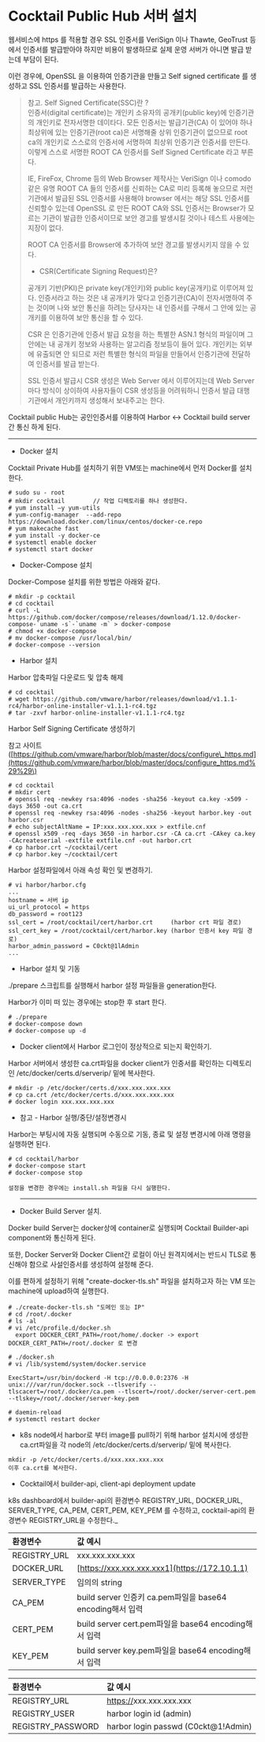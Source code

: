 # Cocktail Public Hub 서버 설치

웹서비스에 https 를 적용할 경우 SSL 인증서를 VeriSign 이나 Thawte, GeoTrust 등에서 인증서를 발급받아야 하지만 비용이 발생하므로 실제 운영 서버가 아니면 발급 받는데 부담이 된다.

이런 경우에, OpenSSL 을 이용하여 인증기관을 만들고 Self signed certificate 를 생성하고 SSL 인증서를 발급하는 사용한다.

> 참고. Self Signed Certificate\(SSC\)란 ?  
> 인증서\(digital certificate\)는 개인키 소유자의 공개키\(public key\)에 인증기관의 개인키로 전자서명한 데이타다. 모든 인증서는 발급기관\(CA\) 이 있어야 하나 최상위에 있는 인증기관\(root ca\)은 서명해줄 상위 인증기관이 없으므로 root ca의 개인키로 스스로의 인증서에 서명하여 최상위 인증기관 인증서를 만든다. 이렇게 스스로 서명한 ROOT CA 인증서를 Self Signed Certificate 라고 부른다.
>
> IE, FireFox, Chrome 등의 Web Browser 제작사는 VeriSign 이나 comodo 같은 유명 ROOT CA 들의 인증서를 신뢰하는 CA로 미리 등록해 놓으므로 저런 기관에서 발급된 SSL 인증서를 사용해야 browser 에서는 해당 SSL 인증서를 신뢰할수 있는데 OpenSSL 로 만든 ROOT CA와 SSL 인증서는 Browser가 모르는 기관이 발급한 인증서이므로 보안 경고를 발생시킬 것이나 테스트 사용에는 지장이 없다.
>
> ROOT CA 인증서를 Browser에 추가하여 보안 경고를 발생시키지 않을 수 있다.
>
> * CSR\(Certificate Signing Request\)은?
>
> 공개키 기반\(PKI\)은 private key\(개인키\)와 public key\(공개키\)로 이루어져 있다. 인증서라고 하는 것은 내 공개키가 맞다고 인증기관\(CA\)이 전자서명하여 주는 것이며 나와 보안 통신을 하려는 당사자는 내 인증서를 구해서 그 안에 있는 공개키를 이용하여 보안 통신을 할 수 있다.
>
> CSR 은 인증기관에 인증서 발급 요청을 하는 특별한 ASN.1 형식의 파일이며 그 안에는 내 공개키 정보와 사용하는 알고리즘 정보등이 들어 있다. 개인키는 외부에 유출되면 안 되므로 저런 특별한 형식의 파일을 만들어서 인증기관에 전달하여 인증서를 발급 받는다.
>
> SSL 인증서 발급시 CSR 생성은 Web Server 에서 이루어지는데 Web Server 마다 방식이 상이하여 사용자들이 CSR 생성등을 어려워하니 인증서 발급 대행 기관에서 개인키까지 생성해서 보내주고는 한다.

Cocktail public Hub는 공인인증서를 이용하여 Harbor &lt;-&gt; Cocktail build server 간 통신 하게 된다.

---

* Docker 설치

Cocktail Private Hub를 설치하기 위한 VM또는 machine에서 먼저 Docker를 설치한다.

```
# sudo su - root
# mkdir cocktail        // 작업 디렉토리를 하나 생성한다.
# yum install –y yum-utils
# yum-config-manager  --add-repo https://download.docker.com/linux/centos/docker-ce.repo
# yum makecache fast
# yum install -y docker-ce
# systemctl enable docker
# systemctl start docker
```

* Docker-Compose 설치

Docker-Compose 설치를 위한 방법은 아래와 같다.

    # mkdir -p cocktail
    # cd cocktail
    # curl -L https://github.com/docker/compose/releases/download/1.12.0/docker-compose-`uname -s`-`uname -m` > docker-compose
    # chmod +x docker-compose
    # mv docker-compose /usr/local/bin/
    # docker-compose --version

* Harbor 설치

Harbor 압축파일 다운로드 및 압축 해제

```
# cd cocktail
# wget https://github.com/vmware/harbor/releases/download/v1.1.1-rc4/harbor-online-installer-v1.1.1-rc4.tgz
# tar -zxvf harbor-online-installer-v1.1.1-rc4.tgz
```

Harbor Self Signing Certificate 생성하기

참고 사이트 \([https://github.com/vmware/harbor/blob/master/docs/configure\_https.md](https://github.com/vmware/harbor/blob/master/docs/configure_https.md%29%29\)

```
# cd cocktail
# mkdir cert
# openssl req -newkey rsa:4096 -nodes -sha256 -keyout ca.key -x509 -days 3650 -out ca.crt
# openssl req -newkey rsa:4096 -nodes -sha256 -keyout harbor.key -out harbor.csr
# echo subjectAltName = IP:xxx.xxx.xxx.xxx > extfile.cnf
# openssl x509 -req -days 3650 -in harbor.csr -CA ca.crt -CAkey ca.key -CAcreateserial -extfile extfile.cnf -out harbor.crt
# cp harbor.crt ~/cocktail/cert
# cp harbor.key ~/cocktail/cert
```

Harbor 설정파일에서 아래  속성 확인 및 변경하기.

```
# vi harbor/harbor.cfg
...
hostname = 서버 ip
ui_url_protocol = https
db_password = root123
ssl_cert = /root/cocktail/cert/harbor.crt     (harbor crt 파일 경로)
ssl_cert_key = /root/cocktail/cert/harbor.key (harbor 인증서 key 파일 경로)
harbor_admin_password = C0ckt@1lAdmin
...
```

* Harbor 설치 및 기동

./prepare 스크립트를 실행해서 harbor 설정 파일들을 generation한다.

Harbor가 이미 떠 있는 경우에는 stop한 후 start 한다.

```
# ./prepare
# docker-compose down
# docker-compose up -d
```

* Docker client에서 Harbor 로그인이 정상적으로 되는지 확인하기.

Harbor 서버에서 생성한 ca.crt파일을 docker client가 인증서를 확인하는 디렉토리인 /etc/docker/certs.d/serverip/ 밑에 복사한다.

```
# mkdir -p /etc/docker/certs.d/xxx.xxx.xxx.xxx
# cp ca.crt /etc/docker/certs.d/xxx.xxx.xxx.xxx
# docker login xxx.xxx.xxx.xxx
```

* 참고 - Harbor 실행/중단/설정변경시

Harbor는 부팅시에 자동 실행되며 수동으로 기동, 종료 및 설정 변경시에 아래 명령을 실행하면 된다.

```
# cd cocktail/harbor
# docker-compose start
# docker-compose stop

설정을 변경한 경우에는 install.sh 파일을 다시 실행한다.
```

* ---

  Docker Build Server 설치.

Docker build Server는 docker상에 container로 실행되며 Cocktail Builder-api component와 통신하게 된다.

또한,  Docker Server와 Docker Client간 로컬이 아닌 원격지에서는 반드시 TLS로 통신해야 함으로 사설인증서를 생성하여 설정해 준다.

이를 편하게 설정하기 위해 "create-docker-tls.sh" 파일을 설치하고자 하는 VM 또는 machine에 upload하여 실행한다.

```
# ./create-docker-tls.sh "도메인 또는 IP"
# cd /root/.docker
# ls -al
# vi /etc/profile.d/docker.sh
  export DOCKER_CERT_PATH=/root/home/.docker -> export DOCKER_CERT_PATH=/root/.docker 로 변경

# ./docker.sh
# vi /lib/systemd/system/docker.service  

ExecStart=/usr/bin/dockerd -H tcp://0.0.0.0:2376 -H unix:///var/run/docker.sock --tlsverify --tlscacert=/root/.docker/ca.pem --tlscert=/root/.docker/server-cert.pem --tlskey=/root/.docker/server-key.pem

# daemin-reload
# systemctl restart docker
```

* k8s node에서 harbor로 부터 image를 pull하기 위해 harbor 설치시에 생성한 ca.crt파일을 각  node의 /etc/docker/certs.d/serverip/ 밑에 복사한다.

```
mkdir -p /etc/docker/certs.d/xxx.xxx.xxx.xxx
이후 ca.crt를 복사한다.
```

* Cocktail에서 builder-api, client-api deployment update

k8s dashboard에서 builder-api의 환경변수 REGISTRY_URL, DOCKER\_URL, SERVER\_TYPE, CA\_PEM, CERT\_PEM, KEY\_PEM 를 수정하고, cocktail-api의 환경변수 REGISTRY\_URL을 수정한다._

| 환경변수 | 값 예시 |
| :--- | :--- |
| REGISTRY\_URL | xxx.xxx.xxx.xxx |
| DOCKER\_URL | [https://xxx.xxx.xxx.xxx1](https://172.10.1.1) |
| SERVER\_TYPE | 임의의 string |
| CA\_PEM | build server 인증키 ca.pem파일을 base64 encoding해서  입력 |
| CERT\_PEM | build server cert.pem파일을 base64 encoding해서 입력 |
| KEY\_PEM | build server key.pem파일을 base64 encoding해서 입력 |

| 환경변수 | 값 예시 |
| :--- | :--- |
| REGISTRY\_URL | [https://](https://172.10.1.1)xxx.xxx.xxx.xxx |
| REGISTRY\_USER | harbor login id \(admin\) |
| REGISTRY\_PASSWORD | harbor login passwd \(C0ckt@1!Admin\) |



